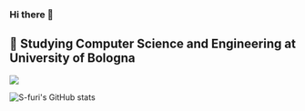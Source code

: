 ### Hi there 👋
🔭 Studying Computer Science and Engineering at University of Bologna
---
![](https://github-readme-streak-stats.herokuapp.com/?user=S-furi&theme=swift&hide_border=false)<br/>

![S-furi's GitHub stats](https://github-readme-stats.vercel.app/api?username=s-furi)<br/>

<!-- Proudly created with GPRM ( https://gprm.itsvg.in ) -->

